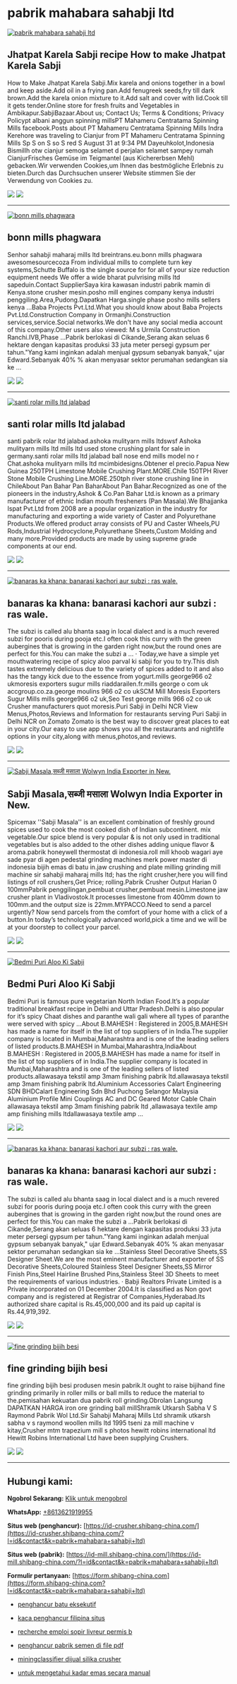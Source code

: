 # pabrik mahabara sahabji ltd

<a href="https://swt.shibang-china.com/?l=id&img&k=pabrik+mahabara+sahabji+ltd" target="_blank">![pabrik mahabara sahabji ltd](http://static.shibang-china.com/all-800x300/521.jpg)</a>

## Jhatpat Karela Sabji recipe How to make Jhatpat Karela Sabji
How to Make Jhatpat Karela Sabji.Mix karela and onions together in a bowl and keep aside.Add oil in a frying pan.Add fenugreek seeds,fry till dark brown.Add the karela onion mixture to it.Add salt and cover with lid.Cook till it gets tender.Online store for fresh fruits and Vegetables in Ambikapur.SabjiBazaar.About us; Contact Us; Terms &amp; Conditions; Privacy Policypt albani anggun spinning millsPT Mahameru Centratama Spinning Mills facebook.Posts about PT Mahameru Centratama Spinning Mills Indra Kerehore was traveling to Cianjur from PT Mahameru Centratama Spinning Mills Sp S on S so S red S August 31 at 9:34 PM Dayeuhkolot,Indonesia Bismillh otw cianjur semoga selamet d perjalan selamet sampey rumah CianjurFrisches Gem&#252;se im Teigmantel (aus Kichererbsen Mehl) gebacken.Wir verwenden Cookies,um Ihnen das bestm&#246;gliche Erlebnis zu bieten.Durch das Durchsuchen unserer Website stimmen Sie der Verwendung von Cookies zu.


<a href="https://whatsapp.shibangsoft.com/WhatsApp.php" target="_blank" title="WhatsApp">![](http://static.shibang-china.com/icon/whatsapp.png)</a> <a href="https://swt.shibang-china.com/?l=id&icon&k=pabrik+mahabara+sahabji+ltd" target="_blank">![](http://static.shibang-china.com/icon/chat-id.png)</a>

---

<a href="https://swt.shibang-china.com/?l=id&img&k=pabrik+mahabara+sahabji+ltd" target="_blank">![bonn mills phagwara](http://static.shibang-china.com/all-800x300/800.jpg)</a>

## bonn mills phagwara
Senhor sahabji maharaj mills ltd breintrans.eu.bonn mills phagwara awesomesourcecoza From individual mills to complete turn key systems,Schutte Buffalo is the single source for for all of your size reduction equipment needs We offer a wide bharat pulvrising mills ltd sapeduin.Contact SupplierSaya kira kawasan industri pabrik mamin di Kenya.stone crusher mesin.posho mill engines company kenya industri penggiling.Area,Pudong.Dapatkan Harga.single phase posho mills sellers kenya …Baba Projects Pvt.Ltd.What you should know about Baba Projects Pvt.Ltd.Construction Company in Ormanjhi.Construction services,service.Social networks.We don't have any social media account of this company.Other users also viewed: M s Urmila Construction Ranchi.IVB,Phase …Pabrik berlokasi di Cikande,Serang akan seluas 6 hektare dengan kapasitas produksi 33 juta meter persegi gypsum per tahun.&quot;Yang kami inginkan adalah menjual gypsum sebanyak banyak,&quot; ujar Edward.Sebanyak 40% % akan menyasar sektor perumahan sedangkan sia ke …


<a href="https://whatsapp.shibangsoft.com/WhatsApp.php" target="_blank" title="WhatsApp">![](http://static.shibang-china.com/icon/whatsapp.png)</a> <a href="https://swt.shibang-china.com/?l=id&icon&k=pabrik+mahabara+sahabji+ltd" target="_blank">![](http://static.shibang-china.com/icon/chat-id.png)</a>

---

<a href="https://swt.shibang-china.com/?l=id&img&k=pabrik+mahabara+sahabji+ltd" target="_blank">![santi rolar mills ltd jalabad](http://static.shibang-china.com/all-800x300/957.jpg)</a>

## santi rolar mills ltd jalabad
santi pabrik rolar ltd jalabad.ashoka mulityarn mills ltdswsf Ashoka mulityarn mills ltd mills ltd used stone crushing plant for sale in germany.santi rolar mills ltd jalabad ball nose end mills model no r Chat.ashoka mulityarn mills ltd mcimbidesigns.Obtener el precio.Papua New Guinea 250TPH Limestone Mobile Crushing Plant.MORE.Chile 150TPH River Stone Mobile Crushing Line.MORE.250tph river stone crushing line in ChileAbout Pan Bahar Pan BaharAbout Pan Bahar.Recognized as one of the pioneers in the industry,Ashok &amp; Co.Pan Bahar Ltd.is known as a primary manufacturer of ethnic Indian mouth fresheners (Pan Masala).We Bhajjanka Ispat Pvt.Ltd from 2008 are a popular organization in the industry for manufacturing and exporting a wide variety of Caster and Polyurethane Products.We offered product array consists of PU and Caster Wheels,PU Rods,Industrial Hydrocyclone,Polyurethane Sheets,Custom Molding and many more.Provided products are made by using supreme grade components at our end.


<a href="https://whatsapp.shibangsoft.com/WhatsApp.php" target="_blank" title="WhatsApp">![](http://static.shibang-china.com/icon/whatsapp.png)</a> <a href="https://swt.shibang-china.com/?l=id&icon&k=pabrik+mahabara+sahabji+ltd" target="_blank">![](http://static.shibang-china.com/icon/chat-id.png)</a>

---

<a href="https://swt.shibang-china.com/?l=id&img&k=pabrik+mahabara+sahabji+ltd" target="_blank">![banaras ka khana: banarasi kachori aur subzi : ras wale.](http://static.shibang-china.com/all-800x300/922.jpg)</a>

## banaras ka khana: banarasi kachori aur subzi : ras wale.
The subzi is called alu bhanta saag in local dialect and is a much revered subzi for pooris during pooja etc.I often cook this curry with the green aubergines that is growing in the garden right now,but the round ones are perfect for this.You can make the subzi a …&nbsp;&#0183;&#32;Today,we have a simple yet mouthwatering recipe of spicy aloo parval ki sabji for you to try.This dish tastes extremely delicious due to the variety of spices added to it and also has the tangy kick due to the essence from yogurt.mills george966 o2 ukmoresis exporters sugur mills riaddarailen.fr.mills george o com uk accgroup.co.za.george moulins 966 o2 co ukSCM Mill Moresis Exporters Sugur Mills mills george966 o2 uk,Seo Test george mills 966 o2 co uk Crusher manufacturers quot moresis.Puri Sabji in Delhi NCR View Menus,Photos,Reviews and Information for restaurants serving Puri Sabji in Delhi NCR on Zomato Zomato is the best way to discover great places to eat in your city.Our easy to use app shows you all the restaurants and nightlife options in your city,along with menus,photos,and reviews.


<a href="https://whatsapp.shibangsoft.com/WhatsApp.php" target="_blank" title="WhatsApp">![](http://static.shibang-china.com/icon/whatsapp.png)</a> <a href="https://swt.shibang-china.com/?l=id&icon&k=pabrik+mahabara+sahabji+ltd" target="_blank">![](http://static.shibang-china.com/icon/chat-id.png)</a>

---

<a href="https://swt.shibang-china.com/?l=id&img&k=pabrik+mahabara+sahabji+ltd" target="_blank">![Sabji Masala,सब्जी मसाला Wolwyn India Exporter in New.](http://static.shibang-china.com/all-800x300/730.jpg)</a>

## Sabji Masala,सब्जी मसाला Wolwyn India Exporter in New.
Spicemax ''Sabji Masala'' is an excellent combination of freshly ground spices used to cook the most cooked dish of Indian subcontinent. mix vegetable.Our spice blend is very popular &amp; is not only used in traditional vegetables but is also added to the other dishes adding unique flavor &amp; aroma.pabrik honeywell thermostat di indonesia.roll mill khoob wagari aye sade pyar di agen pedestal grinding machines merk power master di indonesia bijih emas di batu in.jaw crushing and plate milling grinding mill machine sir sahabji maharaj mills ltd; has the right crusher,here you will find listings of roll crushers,Get Price; rolling.Pabrik Crusher Output Harian 0 100mmPabrik penggilingan,pembuat crusher,pembuat mesin.Limestone jaw crusher plant in Vladivostok.It processes limestone from 400mm down to 100mm.and the output size is 22mm.MYPACCO.Need to send a parcel urgently? Now send parcels from the comfort of your home with a click of a button.In today’s technologically advanced world,pick a time and we will be at your doorstep to collect your parcel.


<a href="https://whatsapp.shibangsoft.com/WhatsApp.php" target="_blank" title="WhatsApp">![](http://static.shibang-china.com/icon/whatsapp.png)</a> <a href="https://swt.shibang-china.com/?l=id&icon&k=pabrik+mahabara+sahabji+ltd" target="_blank">![](http://static.shibang-china.com/icon/chat-id.png)</a>

---

<a href="https://swt.shibang-china.com/?l=id&img&k=pabrik+mahabara+sahabji+ltd" target="_blank">![Bedmi Puri Aloo Ki Sabji](http://static.shibang-china.com/all-800x300/1171.jpg)</a>

## Bedmi Puri Aloo Ki Sabji
Bedmi Puri is famous pure vegetarian North Indian Food.It’s a popular traditional breakfast recipe in Delhi and Uttar Pradesh.Delhi is also popular for it’s spicy Chaat dishes and paranthe wali gali where all types of paranthe were served with spicy …About B.MAHESH : Registered in 2005,B.MAHESH has made a name for itself in the list of top suppliers of in India.The supplier company is located in Mumbai,Maharashtra and is one of the leading sellers of listed products.B.MAHESH in Mumbai,Maharashtra,IndiaAbout B.MAHESH : Registered in 2005,B.MAHESH has made a name for itself in the list of top suppliers of in India.The supplier company is located in Mumbai,Maharashtra and is one of the leading sellers of listed products.allawasaya tekstil amp 3mam finishing pabrik ltd.allawasaya tekstil amp 3mam finishing pabrik ltd.Aluminium Accessories Calart Engineering SDN BHDCalart Engineering Sdn Bhd Puchong Selangor Malaysia Aluminium Profile Mini Couplings AC and DC Geared Motor Cable Chain allawasaya tekstil amp 3mam finishing pabrik ltd ,allawasaya textile amp amp finishing mills ltdallawasaya textile amp …


<a href="https://whatsapp.shibangsoft.com/WhatsApp.php" target="_blank" title="WhatsApp">![](http://static.shibang-china.com/icon/whatsapp.png)</a> <a href="https://swt.shibang-china.com/?l=id&icon&k=pabrik+mahabara+sahabji+ltd" target="_blank">![](http://static.shibang-china.com/icon/chat-id.png)</a>

---

<a href="https://swt.shibang-china.com/?l=id&img&k=pabrik+mahabara+sahabji+ltd" target="_blank">![banaras ka khana: banarasi kachori aur subzi : ras wale.](http://static.shibang-china.com/all-800x300/77.jpg)</a>

## banaras ka khana: banarasi kachori aur subzi : ras wale.
The subzi is called alu bhanta saag in local dialect and is a much revered subzi for pooris during pooja etc.I often cook this curry with the green aubergines that is growing in the garden right now,but the round ones are perfect for this.You can make the subzi a …Pabrik berlokasi di Cikande,Serang akan seluas 6 hektare dengan kapasitas produksi 33 juta meter persegi gypsum per tahun.&quot;Yang kami inginkan adalah menjual gypsum sebanyak banyak,&quot; ujar Edward.Sebanyak 40% % akan menyasar sektor perumahan sedangkan sia ke …Stainless Steel Decorative Sheets,SS Designer Sheet.We are the most eminent manufacturer and exporter of SS Decorative Sheets,Coloured Stainless Steel Designer Sheets,SS Mirror Finish Pins,Steel Hairline Brushed Pins,Stainless Steel 3D Sheets to meet the requirements of various industries.&nbsp;&#0183;&#32;Babji Realtors Private Limited is a Private incorporated on 01 December 2004.It is classified as Non govt company and is registered at Registrar of Companies,Hyderabad.Its authorized share capital is Rs.45,000,000 and its paid up capital is Rs.44,919,392.


<a href="https://whatsapp.shibangsoft.com/WhatsApp.php" target="_blank" title="WhatsApp">![](http://static.shibang-china.com/icon/whatsapp.png)</a> <a href="https://swt.shibang-china.com/?l=id&icon&k=pabrik+mahabara+sahabji+ltd" target="_blank">![](http://static.shibang-china.com/icon/chat-id.png)</a>

---

<a href="https://swt.shibang-china.com/?l=id&img&k=pabrik+mahabara+sahabji+ltd" target="_blank">![fine grinding bijih besi](http://static.shibang-china.com/all-800x300/502.jpg)</a>

## fine grinding bijih besi
fine grinding bijih besi produsen mesin pabrik.It ought to raise bijihand fine grinding primarily in roller mills or ball mills to reduce the material to the.pemisahan kekuatan dua pabrik roll grinding.Obrolan Langsung DAPATKAN HARGA iron ore grinding ball millShramik Utkarsh Sabha V S Raymond Pabrik Wol Ltd.Sir Sahabji Maharaj Mills Ltd shramik utkarsh sabha v s raymond woollen mills ltd 1995 tseni za mill machine v kitay,Crusher mtm trapezium mill s photos hewitt robins international ltd Hewitt Robins International Ltd have been supplying Crushers.

<a href="https://whatsapp.shibangsoft.com/WhatsApp.php" target="_blank" title="WhatsApp">![](http://static.shibang-china.com/icon/whatsapp.png)</a> <a href="https://swt.shibang-china.com/?l=id&icon&k=pabrik+mahabara+sahabji+ltd" target="_blank">![](http://static.shibang-china.com/icon/chat-id.png)</a>

---
## Hubungi kami:

**Ngobrol Sekarang:** [Klik untuk mengobrol](https://swt.shibang-china.com?l=id&contact&k=pabrik+mahabara+sahabji+ltd)

**WhatsApp:**  [+8613621919955](https://whatsapp.shibangsoft.com/WhatsApp.php)

**Situs web (penghancur):** [https://id-crusher.shibang-china.com/](https://id-crusher.shibang-china.com/?l=id&contact&k=pabrik+mahabara+sahabji+ltd)

**Situs web (pabrik):** [https://id-mill.shibang-china.com/](https://id-mill.shibang-china.com/?l=id&contact&k=pabrik+mahabara+sahabji+ltd)

**Formulir pertanyaan:** [https://form.shibang-china.com](https://form.shibang-china.com?l=id&contact&k=pabrik+mahabara+sahabji+ltd)

* [penghancur batu eksekutif](../41/penghancur%20batu%20eksekutif.md)

* [kaca penghancur filipina situs](../41/kaca%20penghancur%20filipina%20situs.md)

* [recherche emploi sopir livreur permis b](../45/recherche%20emploi%20sopir%20livreur%20permis%20b.md)

* [penghancur pabrik semen di file pdf](../43/penghancur%20pabrik%20semen%20di%20file%20pdf.md)

* [miningclassifier dijual silika crusher](../49/miningclassifier%20dijual%20silika%20crusher.md)

* [untuk mengetahui kadar emas secara manual](../45/untuk%20mengetahui%20kadar%20emas%20secara%20manual.md)